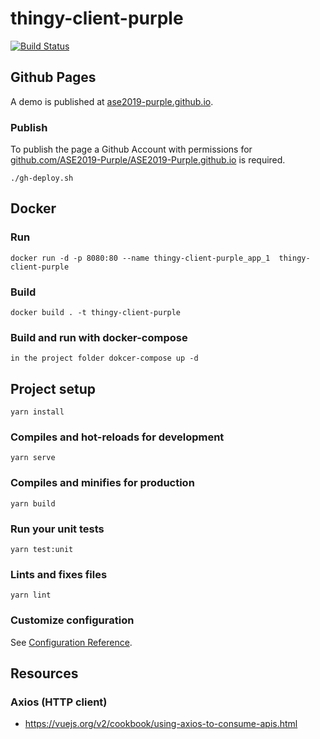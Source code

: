 # thingy-client-purple

[![Build Status](https://travis-ci.org/ASE2019-Purple/thingy-client-purple.svg?branch=master)](https://travis-ci.org/ASE2019-Purple/thingy-client-purple)

## Github Pages

A demo is published at [ase2019-purple.github.io](https://ase2019-purple.github.io "ase2019-purple.github.io"). 

### Publish 

To publish the page a Github Account with permissions for 
[github.com/ASE2019-Purple/ASE2019-Purple.github.io](https://github.com/ASE2019-Purple/ASE2019-Purple.github.io "github.com/ASE2019-Purple/ASE2019-Purple.github.io")
is required. 

``` shell
./gh-deploy.sh
```

## Docker

### Run

``` shell
docker run -d -p 8080:80 --name thingy-client-purple_app_1  thingy-client-purple
```

### Build

``` shell
docker build . -t thingy-client-purple
```
### Build and run with docker-compose  

``` shell
in the project folder dokcer-compose up -d
```

## Project setup
```
yarn install
```

### Compiles and hot-reloads for development
```
yarn serve
```

### Compiles and minifies for production
```
yarn build
```

### Run your unit tests
```
yarn test:unit
```

### Lints and fixes files
```
yarn lint
```

### Customize configuration
See [Configuration Reference](https://cli.vuejs.org/config/).



## Resources

### Axios (HTTP client)

  - https://vuejs.org/v2/cookbook/using-axios-to-consume-apis.html
